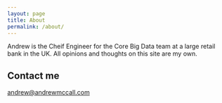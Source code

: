 ```yaml
---
layout: page
title: About
permalink: /about/
---
```


Andrew is the Cheif Engineer for the Core Big Data team at a large retail bank
in the UK. All opinions and thoughts on this site are my own.


## Contact me

[andrew@andrewmccall.com](mailto:andrew@andrewmccall.com)
